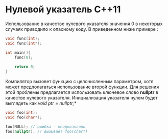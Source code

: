 # Нулевой указатель C++11 #

Использование в качестве нулевого указателя значения 0 в некоторых случаях приводило к опасному коду. В приведенном ниже примере :
```c++
void func(int);
void func(int*);

int main(){
    func(0);
    
    return 0;
}
```

Компилятор вызовет функцию с целочисленным параметром, хотя может предполагаться использование второй функции. Для решения этой проблемы предлагается использовать ключевое слово **nullptr** в качестве нулевого указателя. Инициализация указателя нулем будет выглядеть как **void* ptr = nullptr;**

```c++
void foo(int); 
void foo(char*); 

foo(NULL); // ошибка - неоднозначно 
foo(nullptr); // вызывает foo(char*)
```
